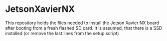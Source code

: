 # JetsonXavierNX
This repository holds the files needed to install the Jetson Xavier NX board after booting from a fresh flashed SD card.
It is assumed, that there is a SSD installed (or remove the last lines from the setup script)
